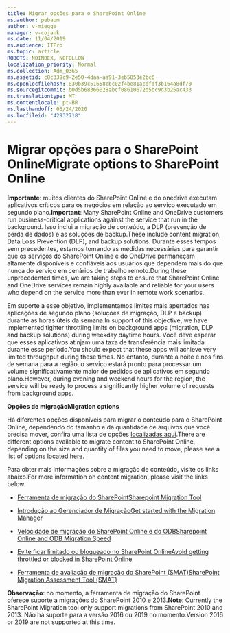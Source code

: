 ```yaml
---
title: Migrar opções para o SharePoint Online
ms.author: pebaum
author: v-miegge
manager: v-cojank
ms.date: 11/04/2019
ms.audience: ITPro
ms.topic: article
ROBOTS: NOINDEX, NOFOLLOW
localization_priority: Normal
ms.collection: Adm_O365
ms.assetid: c8c339c9-2e50-4daa-aa91-3eb5053e2bc6
ms.openlocfilehash: 830b39c51658cbc02f4be81acdfdf3b164a8df70
ms.sourcegitcommit: b0d5b68366028abcf08610672d5bc9d3b25ac433
ms.translationtype: MT
ms.contentlocale: pt-BR
ms.lasthandoff: 03/24/2020
ms.locfileid: "42932718"
---
```

# <a name="migrate-options-to-sharepoint-online"></a><span data-ttu-id="45892-102">Migrar opções para o SharePoint Online</span><span class="sxs-lookup"><span data-stu-id="45892-102">Migrate options to SharePoint Online</span></span>

<span data-ttu-id="45892-103">**Importante**: muitos clientes do SharePoint Online e do onedrive executam aplicativos críticos para os negócios em relação ao serviço executado em segundo plano.</span><span class="sxs-lookup"><span data-stu-id="45892-103">**Important**: Many SharePoint Online and OneDrive customers run business-critical applications against the service that run in the background.</span></span> <span data-ttu-id="45892-104">Isso inclui a migração de conteúdo, a DLP (prevenção de perda de dados) e as soluções de backup.</span><span class="sxs-lookup"><span data-stu-id="45892-104">These include content migration, Data Loss Prevention (DLP), and backup solutions.</span></span> <span data-ttu-id="45892-105">Durante esses tempos sem precedentes, estamos tomando as medidas necessárias para garantir que os serviços do SharePoint Online e do OneDrive permaneçam altamente disponíveis e confiáveis aos usuários que dependem mais do que nunca do serviço em cenários de trabalho remoto.</span><span class="sxs-lookup"><span data-stu-id="45892-105">During these unprecedented times, we are taking steps to ensure that SharePoint Online and OneDrive services remain highly available and reliable for your users who depend on the service more than ever in remote work scenarios.</span></span>

<span data-ttu-id="45892-106">Em suporte a esse objetivo, implementamos limites mais apertados nas aplicações de segundo plano (soluções de migração, DLP e backup) durante as horas úteis da semana.</span><span class="sxs-lookup"><span data-stu-id="45892-106">In support of this objective, we have implemented tighter throttling limits on background apps (migration, DLP and backup solutions) during weekday daytime hours.</span></span> <span data-ttu-id="45892-107">Você deve esperar que esses aplicativos atinjam uma taxa de transferência mais limitada durante esse período.</span><span class="sxs-lookup"><span data-stu-id="45892-107">You should expect that these apps will achieve very limited throughput during these times.</span></span> <span data-ttu-id="45892-108">No entanto, durante a noite e nos fins de semana para a região, o serviço estará pronto para processar um volume significativamente maior de pedidos de aplicativos em segundo plano.</span><span class="sxs-lookup"><span data-stu-id="45892-108">However, during evening and weekend hours for the region, the service will be ready to process a significantly higher volume of requests from background apps.</span></span>

<span data-ttu-id="45892-109">**Opções de migração**</span><span class="sxs-lookup"><span data-stu-id="45892-109">**Migration options**</span></span>

<span data-ttu-id="45892-110">Há diferentes opções disponíveis para migrar o conteúdo para o SharePoint Online, dependendo do tamanho e da quantidade de arquivos que você precisa mover, confira uma lista de opções [localizadas aqui](https://docs.microsoft.com/sharepointmigration/migrate-to-sharepoint-online).</span><span class="sxs-lookup"><span data-stu-id="45892-110">There are different options available to migrate content to SharePoint Online, depending on the size and quantity of files you need to move, please see a list of options [located here](https://docs.microsoft.com/sharepointmigration/migrate-to-sharepoint-online).</span></span>

<span data-ttu-id="45892-111">Para obter mais informações sobre a migração de conteúdo, visite os links abaixo.</span><span class="sxs-lookup"><span data-stu-id="45892-111">For more information on content migration, please visit the links below.</span></span>

- [<span data-ttu-id="45892-112">Ferramenta de migração do SharePoint</span><span class="sxs-lookup"><span data-stu-id="45892-112">Sharepoint Migration Tool</span></span>](https://docs.microsoft.com/sharepointmigration/introducing-the-sharepoint-migration-tool)

- [<span data-ttu-id="45892-113">Introdução ao Gerenciador de Migração</span><span class="sxs-lookup"><span data-stu-id="45892-113">Get started with the Migration Manager</span></span>](https://docs.microsoft.com/sharepointmigration/mm-get-started)

- [<span data-ttu-id="45892-114">Velocidade de migração do SharePoint Online e do ODB</span><span class="sxs-lookup"><span data-stu-id="45892-114">Sharepoint Online and ODB Migration Speed</span></span>](https://docs.microsoft.com/sharepointmigration/sharepoint-online-and-onedrive-migration-speed)

- [<span data-ttu-id="45892-115">Evite ficar limitado ou bloqueado no SharePoint Online</span><span class="sxs-lookup"><span data-stu-id="45892-115">Avoid getting throttled or blocked in SharePoint Online</span></span>](https://docs.microsoft.com/sharepoint/dev/general-development/how-to-avoid-getting-throttled-or-blocked-in-sharepoint-online)

- [<span data-ttu-id="45892-116">Ferramenta de avaliação de migração do SharePoint (SMAT)</span><span class="sxs-lookup"><span data-stu-id="45892-116">SharePoint Migration Assessment Tool (SMAT)</span></span>](https://www.microsoft.com/download/details.aspx?id=53598&amp;751be11f-ede8-5a0c-058c-2ee190a24fa6=True)

<span data-ttu-id="45892-117">**Observação**: no momento, a ferramenta de migração do SharePoint oferece suporte a migrações do SharePoint 2010 e 2013.</span><span class="sxs-lookup"><span data-stu-id="45892-117">**Note**: Currently the SharePoint Migration tool only support migrations from SharePoint 2010  and 2013.</span></span> <span data-ttu-id="45892-118">Não há suporte para a versão 2016 ou 2019 no momento.</span><span class="sxs-lookup"><span data-stu-id="45892-118">Version 2016 or 2019 are not supported at this time.</span></span>

